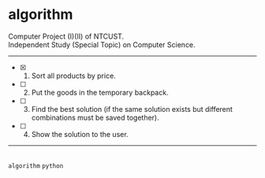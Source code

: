 # algorithm

Computer Project (I)(II) of NTCUST.<br>
Independent Study (Special Topic) on Computer Science.<br>

---
- [x] 1. Sort all products by price.
- [ ] 2. Put the goods in the temporary backpack.
- [ ] 3. Find the best solution (if the same solution exists but different combinations must be saved together).
- [ ] 4. Show the solution to the user.
---

<br> `algorithm` `python`
